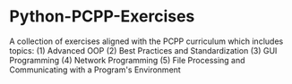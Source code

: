 # Python-PCPP-Exercises
A collection of exercises aligned with the PCPP curriculum which includes topics: (1) Advanced OOP (2) Best Practices and Standardization (3) GUI Programming (4) Network Programming (5) File Processing and Communicating with a Program's Environment
